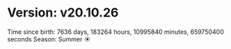 # Version: v20.10.26
Time since birth: 7636 days, 183264 hours, 10995840 minutes, 659750400 seconds
Season: Summer ☀️
